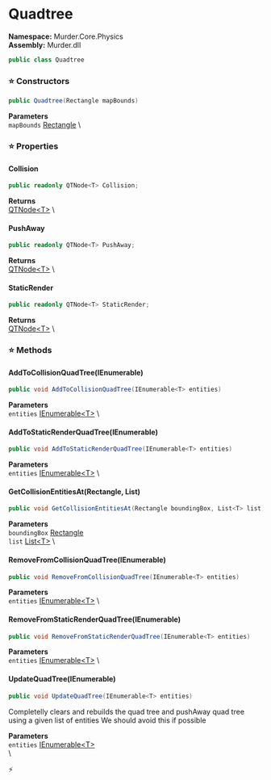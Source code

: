 # Quadtree

**Namespace:** Murder.Core.Physics \
**Assembly:** Murder.dll

```csharp
public class Quadtree
```

### ⭐ Constructors
```csharp
public Quadtree(Rectangle mapBounds)
```

**Parameters** \
`mapBounds` [Rectangle](../../../Murder/Core/Geometry/Rectangle.html) \

### ⭐ Properties
#### Collision
```csharp
public readonly QTNode<T> Collision;
```

**Returns** \
[QTNode\<T\>](../../../Murder/Core/Physics/QTNode-1.html) \
#### PushAway
```csharp
public readonly QTNode<T> PushAway;
```

**Returns** \
[QTNode\<T\>](../../../Murder/Core/Physics/QTNode-1.html) \
#### StaticRender
```csharp
public readonly QTNode<T> StaticRender;
```

**Returns** \
[QTNode\<T\>](../../../Murder/Core/Physics/QTNode-1.html) \
### ⭐ Methods
#### AddToCollisionQuadTree(IEnumerable<T>)
```csharp
public void AddToCollisionQuadTree(IEnumerable<T> entities)
```

**Parameters** \
`entities` [IEnumerable\<T\>](https://learn.microsoft.com/en-us/dotnet/api/System.Collections.Generic.IEnumerable-1?view=net-7.0) \

#### AddToStaticRenderQuadTree(IEnumerable<T>)
```csharp
public void AddToStaticRenderQuadTree(IEnumerable<T> entities)
```

**Parameters** \
`entities` [IEnumerable\<T\>](https://learn.microsoft.com/en-us/dotnet/api/System.Collections.Generic.IEnumerable-1?view=net-7.0) \

#### GetCollisionEntitiesAt(Rectangle, List<T>)
```csharp
public void GetCollisionEntitiesAt(Rectangle boundingBox, List<T> list)
```

**Parameters** \
`boundingBox` [Rectangle](../../../Murder/Core/Geometry/Rectangle.html) \
`list` [List\<T\>](https://learn.microsoft.com/en-us/dotnet/api/System.Collections.Generic.List-1?view=net-7.0) \

#### RemoveFromCollisionQuadTree(IEnumerable<T>)
```csharp
public void RemoveFromCollisionQuadTree(IEnumerable<T> entities)
```

**Parameters** \
`entities` [IEnumerable\<T\>](https://learn.microsoft.com/en-us/dotnet/api/System.Collections.Generic.IEnumerable-1?view=net-7.0) \

#### RemoveFromStaticRenderQuadTree(IEnumerable<T>)
```csharp
public void RemoveFromStaticRenderQuadTree(IEnumerable<T> entities)
```

**Parameters** \
`entities` [IEnumerable\<T\>](https://learn.microsoft.com/en-us/dotnet/api/System.Collections.Generic.IEnumerable-1?view=net-7.0) \

#### UpdateQuadTree(IEnumerable<T>)
```csharp
public void UpdateQuadTree(IEnumerable<T> entities)
```

Completelly clears and rebuilds the quad tree and pushAway quad tree using a given list of entities
            We should avoid this if possible

**Parameters** \
`entities` [IEnumerable\<T\>](https://learn.microsoft.com/en-us/dotnet/api/System.Collections.Generic.IEnumerable-1?view=net-7.0) \
\



⚡